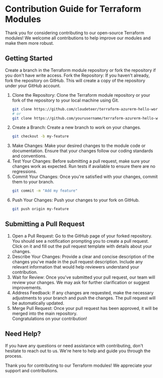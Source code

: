 # Contribution Guide for Terraform Modules
Thank you for considering contributing to our open-source Terraform modules! We welcome all contributions to help improve
our modules and make them more robust.

## Getting Started
Create a branch in the Terraform module repository or fork the repository if you don't have write access.
Fork the Repository: If you haven't already, fork the repository on GitHub. This will create a copy of the repository under
your GitHub account.

1. Clone the Repository: Clone the Terraform module repository or your fork of the repository to your local machine using Git.
   ```bash
   git clone https://github.com/cloudeteer/terraform-azurerm-hello-world.git
   # or
   git clone https://github.com/yourusername/terraform-azurerm-hello-world.git
   ```
2. Create a Branch: Create a new branch to work on your changes.
   ```bash
   git checkout -b my-feature
   ```
3. Make Changes: Make your desired changes to the module code or documentation. Ensure that your changes follow our coding
   standards and conventions.
4. Test Your Changes: Before submitting a pull request, make sure your changes work as expected. Run tests if available to
   ensure there are no regressions.
5. Commit Your Changes: Once you're satisfied with your changes, commit them to your branch.
   ```bash
   git commit -m "Add my feature"
   ```
6. Push Your Changes: Push your changes to your fork on GitHub.
   ```bash
   git push origin my-feature
   ```

## Submitting a Pull Request
1. Open a Pull Request: Go to the GitHub page of your forked repository. You should see a notification prompting you to
   create a pull request. Click on it and fill out the pull request template with details about your changes.
2. Describe Your Changes: Provide a clear and concise description of the changes you've made in the pull request description.
   Include any relevant information that would help reviewers understand your contribution.
3. Wait for Review: Once you've submitted your pull request, our team will review your changes. We may ask for further
   clarification or suggest improvements.
4. Address Feedback: If any changes are requested, make the necessary adjustments to your branch and push the changes.
   The pull request will be automatically updated.
5. Merge Pull Request: Once your pull request has been approved, it will be merged into the main repository.  
   Congratulations on your contribution!

## Need Help?
If you have any questions or need assistance with contributing, don't hesitate to reach out to us. We're here to help and guide you through the process.

Thank you for contributing to our Terraform modules! We appreciate your support and contributions.
